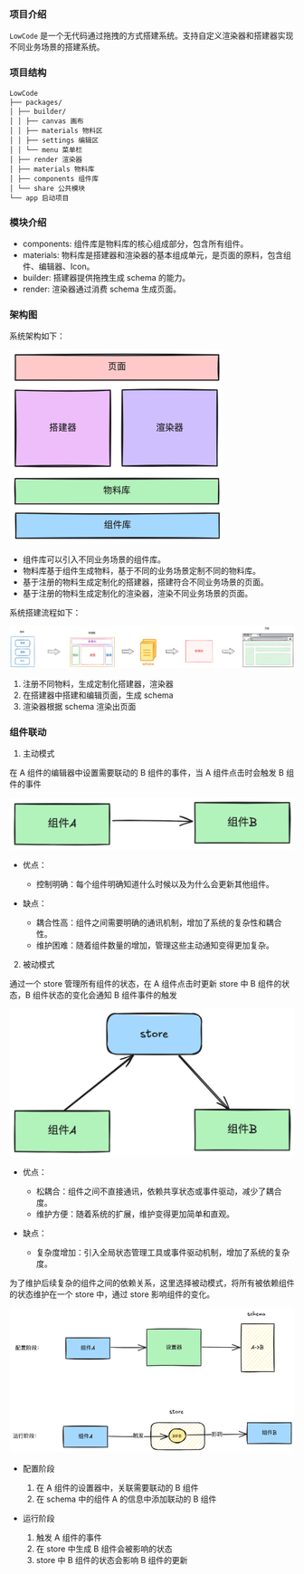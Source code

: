 ### 项目介绍

`LowCode` 是一个无代码通过拖拽的方式搭建系统。支持自定义渲染器和搭建器实现不同业务场景的搭建系统。

### 项目结构

```
LowCode
├── packages/
│ ├── builder/
│ │ ├── canvas 画布
│ │ ├── materials 物料区
│ │ ├── settings 编辑区
│ │ └── menu 菜单栏
│ ├── render 渲染器
│ ├── materials 物料库
│ ├── components 组件库
│ └── share 公共模块
└── app 启动项目

```

### 模块介绍

- components: 组件库是物料库的核心组成部分，包含所有组件。
- materials: 物料库是搭建器和渲染器的基本组成单元，是页面的原料，包含组件、编辑器、Icon。
- builder: 搭建器提供拖拽生成 schema 的能力。
- render: 渲染器通过消费 schema 生成页面。

### 架构图

系统架构如下：

![架构图](./image/架构图.png)

- 组件库可以引入不同业务场景的组件库。
- 物料库基于组件生成物料，基于不同的业务场景定制不同的物料库。
- 基于注册的物料生成定制化的搭建器，搭建符合不同业务场景的页面。
- 基于注册的物料生成定制化的渲染器，渲染不同业务场景的页面。

系统搭建流程如下：

![流程图](./image/流程图.png)

1. 注册不同物料，生成定制化搭建器，渲染器
2. 在搭建器中搭建和编辑页面，生成 schema
3. 渲染器根据 schema 渲染出页面

### 组件联动

1. 主动模式

在 A 组件的编辑器中设置需要联动的 B 组件的事件，当 A 组件点击时会触发 B 组件的事件

![主动模式](./image/主动模式.png)

- 优点：

  - 控制明确：每个组件明确知道什么时候以及为什么会更新其他组件。

- 缺点：

  - 耦合性高：组件之间需要明确的通讯机制，增加了系统的复杂性和耦合性。
  - 维护困难：随着组件数量的增加，管理这些主动通知变得更加复杂。

2. 被动模式

通过一个 store 管理所有组件的状态，在 A 组件点击时更新 store 中 B 组件的状态，B 组件状态的变化会通知 B 组件事件的触发

![被动模式](./image/被动模式.png)

- 优点：

  - 松耦合：组件之间不直接通讯，依赖共享状态或事件驱动，减少了耦合度。
  - 维护方便：随着系统的扩展，维护变得更加简单和直观。

- 缺点：

  - 复杂度增加：引入全局状态管理工具或事件驱动机制，增加了系统的复杂度。

为了维护后续复杂的组件之间的依赖关系，这里选择被动模式，将所有被依赖组件的状态维护在一个 store 中，通过 store 影响组件的变化。

![联动关系](./image/联动关系.png)

- 配置阶段

  1. 在 A 组件的设置器中，关联需要联动的 B 组件
  2. 在 schema 中的组件 A 的信息中添加联动的 B 组件

- 运行阶段

  1. 触发 A 组件的事件
  2. 在 store 中生成 B 组件会被影响的状态
  3. store 中 B 组件的状态会影响 B 组件的更新
